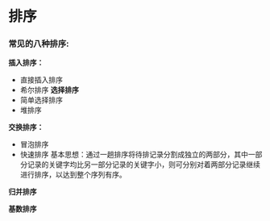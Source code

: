 # 排序
### 常见的八种排序:
**插入排序：**
- 直接插入排序
- 希尔排序
**选择排序**
- 简单选择排序
- 堆排序

**交换排序：**
- 冒泡排序
- 快速排序
基本思想：通过一趟排序将待排记录分割成独立的两部分，其中一部分记录的关键字均比另一部分记录的关键字小，则可分别对着两部分记录继续进行排序，以达到整个序列有序。

**归并排序**

**基数排序**

